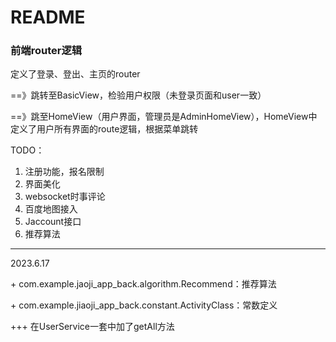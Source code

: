 # README

### 前端router逻辑

<App/>定义了登录、登出、主页的router

==》跳转至BasicView，检验用户权限（未登录页面和user一致）

==》跳至HomeView（用户界面，管理员是AdminHomeView），HomeView中定义了用户所有界面的route逻辑，根据菜单跳转



TODO：

1. 注册功能，报名限制
2. 界面美化
3. websocket时事评论
4. 百度地图接入
5. Jaccount接口
6. 推荐算法



---

2023.6.17 

\+ com.example.jaoji_app_back.algorithm.Recommend：推荐算法

\+ com.example.jiaoji_app_back.constant.ActivityClass：常数定义

+++ 在UserService一套中加了getAll方法